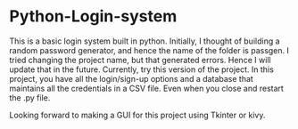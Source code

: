 # Python-Login-system
This is a basic login system built in python.
Initially, I thought of building a random password generator, and hence the name of the folder is passgen.
I tried changing the project name, but that generated errors. Hence I will update that in the future. Currently, try this version of the project.
In this project, you have all the login/sign-up options and a database that maintains all the credentials in a CSV file. Even when you close and restart the .py file.


Looking forward to making a GUI for this project using Tkinter or kivy.
